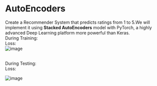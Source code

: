 # AutoEncoders
Create a Recommender System that predicts ratings from 1 to 5.We will implement it using <b>Stacked AutoEncoders</b> model with PyTorch, a highly advanced Deep Learning platform more powerful than Keras. 
<br>
During Training:
<br>Loss: 
<br>
![image](https://user-images.githubusercontent.com/37467941/120920209-5c15c480-c6db-11eb-974b-acb9d1085690.png)



<br>
During Testing:
<br>Loss:
<br>


![image](https://user-images.githubusercontent.com/37467941/120920291-b151d600-c6db-11eb-87a8-835e3b3b32ce.png)


